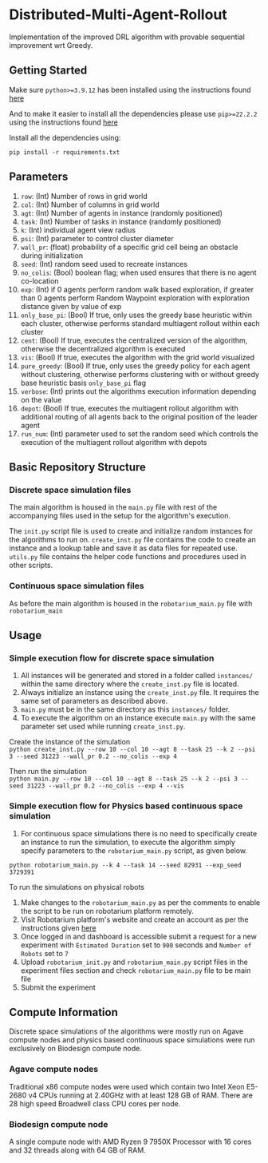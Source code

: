# Distributed-Multi-Agent-Rollout
Implementation of the improved DRL algorithm with provable sequential improvement wrt Greedy. 

## Getting Started
Make sure `python>=3.9.12` has been installed using the instructions found [here](https://www.python.org/downloads/release/python-3100/)

And to make it easier to install all the dependencies please use `pip>=22.2.2` using the instructions found [here](https://pip.pypa.io/en/stable/installation/)

Install all the dependencies using:
```
pip install -r requirements.txt
```

## Parameters

1. `row`: (Int) Number of rows in grid world
2. `col`: (Int) Number of columns in grid world
3. `agt`: (Int) Number of agents in instance (randomly positioned)
4. `task`: (Int) Number of tasks in instance (randomly positioned)
5. `k`: (Int) individual agent view radius
6. `psi`: (Int) parameter to control cluster diameter
7. `wall_pr`: (float) probability of a specific grid cell being an obstacle during initialization
8. `seed`: (Int) random seed used to recreate instances
9. `no_colis`: (Bool) boolean flag; when used ensures that there is no agent co-location
10. `exp`: (Int) if 0 agents perform random walk based exploration, if greater than 0 agents perform Random Waypoint exploration with exploration distance given by value of exp
11. `only_base_pi`: (Bool) If true, only uses the greedy base heuristic within each cluster, otherwise performs standard multiagent rollout within each cluster
12. `cent`: (Bool) If true, executes the centralized version of the algorithm, otherwise the decentralized algorithm is executed
13. `vis`: (Bool) If true, executes the algorithm with the grid world visualized
14. `pure_greedy`: (Bool) If true, only uses the greedy policy for each agent without clustering, otherwise performs clustering with or without greedy base heuristic basis `only_base_pi` flag
15. `verbose`: (Int) prints out the algorithms execution information depending on the value
16. `depot`: (Bool) If true, executes the multiagent rollout algorithm with additional routing of all agents back to the original position of the leader agent
17. `run_num`: (Int) parameter used to set the random seed which controls the execution of the multiagent rollout algorithm with depots

## Basic Repository Structure 
### Discrete space simulation files
The main algorithm is housed in the `main.py` file with rest of the accompanying files used in the setup for the algorithm's execution.

The `init.py` script file is used to create and initialize random instances for the algorithms to run on. `create_inst.py` file contains the code to create an instance and a lookup table and save it as data files for repeated use. `utils.py` file contains the helper code functions and procedures used in other scripts.

### Continuous space simulation files
As before the main algorithm is housed in the `robotarium_main.py` file with `robotarium_main`
## Usage

### Simple execution flow for discrete space simulation
1. All instances will be generated and stored in a folder called `instances/` within the same directory where the `create_inst.py` file is located. 
2. Always initialize an instance using the `create_inst.py` file. It requires the same set of parameters as described above. 
3. `main.py` must be in the same directory as this `instances/` folder.
4. To execute the algorithm on an instance execute `main.py` with the same parameter set used while running `create_inst.py`.<br>

Create the instance of the simulation<br>
`python create_inst.py --row 10 --col 10 --agt 8 --task 25 --k 2 --psi 3 --seed 31223 --wall_pr 0.2 --no_colis --exp 4`<br>

Then run the simulation<br>
`python main.py --row 10 --col 10 --agt 8 --task 25 --k 2 --psi 3 --seed 31223 --wall_pr 0.2 --no_colis --exp 4 --vis`<br>

### Simple execution flow for Physics based continuous space simulation
1. For continuous space simulations there is no need to specifically create an instance to run the simulation, to execute the algorithm simply specify parameters to the `robotarium_main.py` script, as given below.<br>

`python robotarium_main.py --k 4 --task 14 --seed 82931 --exp_seed 3729391`

To run the simulations on physical robots
1. Make changes to the `robotarium_main.py` as per the comments to enable the script to be run on robotarium platform remotely.
2. Visit Robotarium platform's website and create an account as per the instructions given [here](https://www.robotarium.gatech.edu/get_started)
3. Once logged in and dashboard is accessible submit a request for a new experiment with `Estimated Duration` set to `900` seconds and `Number of Robots` set to `7`
4. Upload `robotarium_init.py` and `robotarium_main.py` script files in the experiment files section and check `robotarium_main.py` file to be main file
5. Submit the experiment

## Compute Information

Discrete space simulations of the algorithms were mostly run on Agave compute nodes and physics based continuous space simulations were run exclusively on Biodesign compute node.

### Agave compute nodes
Traditional x86 compute nodes were used which contain two Intel Xeon E5-2680 v4 CPUs running at 2.40GHz with at least 128 GB of RAM. There are 28 high speed Broadwell class CPU cores per node.

### Biodesign compute node
A single compute node with AMD Ryzen 9 7950X Processor with 16 cores and 32 threads along with 64 GB of RAM.

